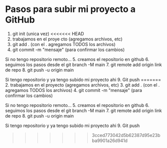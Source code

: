 # Pasos para subir mi proyecto a GitHub

1. git init (unica vez)
   <<<<<<< HEAD
2. trabajamos en el proye
   cto (agregamos archivos, etc)
3. git add . (con el . agregamos TODOS los archivos)
4. git commit -m "mensaje" (para confirmar los cambios)

Si no tengo repositorio remoto... 5. creamos el repositorio en github 6. seguimos los pasos desde el git branch -M main 7. git remote add origin link de repo 8. git push -u origin main

Si tengo repositorio y ya tengo subido mi proyecto ahi 9. Git push
======= 2. trabajamos en el proyecto (agregamos archivos, etc) 3. git add . (con el . agregamos TODOS los archivos) 4. git commit -m "mensaje" (para confirmar los cambios)

Si no tengo repositorio remoto... 5. creamos el repositorio en github 6. seguimos los pasos desde el git branch -M main 7. git remote add origin link de repo 8. git push -u origin main

Si tengo repositorio y ya tengo subido mi proyecto ahi 9. Git push

> > > > > > > 3cced773042d5b62387d95e23bba9901a26d941d

